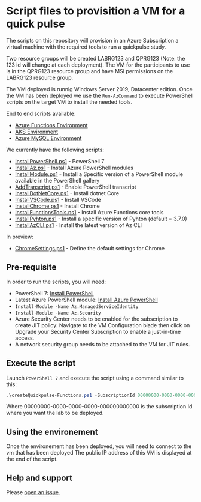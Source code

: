 # Script files to provisition a VM for a quick pulse

The scripts on this repository will provision in an Azure Subscription a virtual machine with the required tools to run a quickpulse study.

Two resource groups will be created LABRG123 and QPRG123 (Note: the 123 id will change at each deployment). The VM for the participants to use is in the QPRG123 resource group and have MSI permissions on the LABRG123 resource group.

The VM deployed is runnig Windows Server 2019, Datacenter edition. Once the VM has been deployed we use the `Run-AzCommand` to execute PowerShell scripts on the target VM to install the needed tools.

End to end scripts available:

- [Azure Functions Environment](./createQuickPulse-Functions.ps1)
- [AKS Environment](./createQuickPulse-AKS.ps1)
- [Azure MySQL Environment](./createQuickPulse-MySQL.ps1)

We currently have the following scripts:

- [InstallPowerShell.ps1](./tools/InstallPowerShell.ps1) - PowerShell 7
- [InstallAz.ps1](./tools/InstallAz.ps1) - Install Azure PowerShell modules
- [InstallModule.ps1](./tools/InstallModule.ps1) - Install a Specific version of a PowerShell module available in the PowerShell gallery
- [AddTranscript.ps1](./tools/AddTranscript.ps1) - Enable PowerShell transcript
- [InstallDotNetCore.ps1](./tools/InstallDotnetCore.ps1) - Install dotnet Core
- [InstallVSCode.ps1](./tools/InstallVSCode.ps1) - Install VSCode
- [InstallChrome.ps1](./tools/InstallChrome.ps1) - Install Chrome
- [InstallFunctionsTools.ps1](./tools/InstallFunctionsTools.ps1) - Install Azure Functions core tools
- [InstallPyhton.ps1](./tools/InstallPyhton.ps1) - Install a specific version of Pyhton (default = 3.7.0)
- [InstallAzCLI.ps1](./tools/InstallAzCLI.ps1) - Install the latest version of Az CLI

In preview:

- [ChromeSettings.ps1](./tools/ChromeSettings.ps1) - Define the default settings for Chrome

## Pre-requisite

In order to run the scripts, you will need:

- PowerShell 7: [Install PowerShell](https://docs.microsoft.com/en-us/powershell/scripting/install/installing-powershell?view=powershell-7)
- Latest Azure PowerShell module: [Install Azure PowerShell](https://docs.microsoft.com/en-us/powershell/azure/install-az-ps)
- `Install-Module -Name Az.ManagedServiceIdentity`
- `Install-Module -Name Az.Security`
- Azure Security Center needs to be enabled for the subscription to create JIT policy: Navigate to the VM Configuration blade then click on Upgrade your Security Center Subscription to enable a just-in-time access.
- A network security group needs to be attached to the VM for JIT rules.

## Execute the script

Launch `PowerShell 7` and execute the script using a command similar to this:

```powershell
.\createQuickpulse-Functions.ps1 -SubscriptionId 00000000-0000-0000-0000-000000000000 -Owner John -VMPassword "Password"
```

Where 00000000-0000-0000-0000-000000000000 is the subscription Id where you want the lab to be deployed.

## Using the environement

Once the environement has been deployed, you will need to connect to the vm that has been deployed The public IP address of this VM is displayed at the end of the script.

## Help and support

Please [open an issue](https://github.com/dcaro/quickpulse/issues/new/choose).
